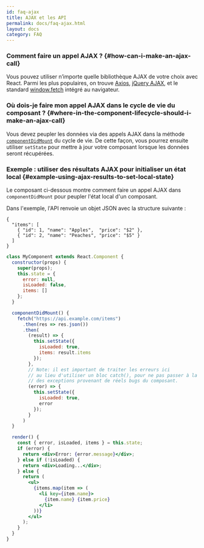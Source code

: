 ```yaml
---
id: faq-ajax
title: AJAX et les API
permalink: docs/faq-ajax.html
layout: docs
category: FAQ
---
```


### Comment faire un appel AJAX ? {#how-can-i-make-an-ajax-call}

Vous pouvez utiliser n’importe quelle bibliothèque AJAX de votre choix avec React. Parmi les plus populaires, on trouve [Axios](https://github.com/axios/axios), [jQuery AJAX](https://api.jquery.com/jQuery.ajax/), et le standard [window.fetch](https://developer.mozilla.org/fr/docs/Web/API/Fetch_API) intégré au navigateur.

### Où dois-je faire mon appel AJAX dans le cycle de vie du composant ? {#where-in-the-component-lifecycle-should-i-make-an-ajax-call}

Vous devez peupler les données via des appels AJAX dans la méthode [`componentDidMount`](/docs/react-component.html#mounting) du cycle de vie. De cette façon, vous pourrez ensuite utiliser `setState` pour mettre à jour votre composant lorsque les données seront récupérées.

### Exemple : utiliser des résultats AJAX pour initialiser un état local {#example-using-ajax-results-to-set-local-state}

Le composant ci-dessous montre comment faire un appel AJAX dans `componentDidMount` pour peupler l'état local d'un composant. 

Dans l'exemple, l'API renvoie un objet JSON avec la structure suivante :

```
{
  "items": [
    { "id": 1, "name": "Apples",  "price": "$2" },
    { "id": 2, "name": "Peaches", "price": "$5" }
  ] 
}
```

```jsx
class MyComponent extends React.Component {
  constructor(props) {
    super(props);
    this.state = {
      error: null,
      isLoaded: false,
      items: []
    };
  }

  componentDidMount() {
    fetch("https://api.example.com/items")
      .then(res => res.json())
      .then(
        (result) => {
          this.setState({
            isLoaded: true,
            items: result.items
          });
        },
        // Note: il est important de traiter les erreurs ici
        // au lieu d'utiliser un bloc catch(), pour ne pas passer à la trappe
        // des exceptions provenant de réels bugs du composant.
        (error) => {
          this.setState({
            isLoaded: true,
            error
          });
        }
      )
  }

  render() {
    const { error, isLoaded, items } = this.state;
    if (error) {
      return <div>Error: {error.message}</div>;
    } else if (!isLoaded) {
      return <div>Loading...</div>;
    } else {
      return (
        <ul>
          {items.map(item => (
            <li key={item.name}>
              {item.name} {item.price}
            </li>
          ))}
        </ul>
      );
    }
  }
}
```
